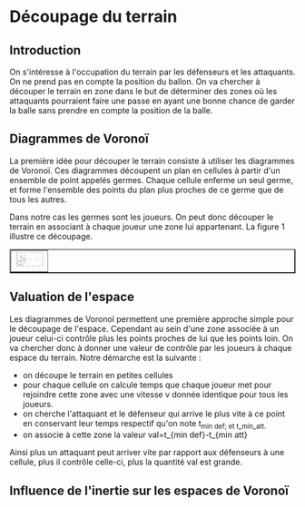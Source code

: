 # Découpage du terrain 

## Introduction

On s'intéresse à l'occupation du terrain par les défenseurs et les attaquants. On ne prend pas en compte la position du ballon. On va chercher à découper le terrain en zone dans le but de déterminer des zones où les attaquants pourraient faire une passe en ayant une bonne chance de garder la balle sans prendre en compte la position de la balle.

## Diagrammes de Voronoï

La première idée pour découper le terrain consiste à utiliser les diagrammes de Voronoï. Ces diagrammes découpent un plan en cellules à partir d'un ensemble de point appelés germes. Chaque cellule enferme un seul germe, et forme l'ensemble des points du plan plus proches de ce germe que de tous les autres. 

Dans notre cas les germes sont les joueurs. On peut donc découper le terrain en associant à chaque joueur une zone lui appartenant. La figure 1 illustre ce découpage.

<table border="2">
  <tr>
    <td>
      <img src="Images/Voronoi_simple.png" style="width: 50px;">
    </td>
  </tr>
</table>

## Valuation de l'espace

Les diagrammes de Voronoï permettent une première approche simple pour le découpage de l'espace. Cependant au sein d'une zone associée à un joueur celui-ci contrôle plus les points proches de lui que les points loin. On va chercher donc à donner une valeur de contrôle par les joueurs à chaque espace du terrain. Notre démarche est la suivante :
- on découpe le terrain en petites cellules
- pour chaque cellule on calcule temps que chaque joueur met pour rejoindre cette zone avec une vitesse v donnée identique pour tous les joueurs. 
- on cherche l'attaquant et le défenseur qui arrive le plus vite à ce point en conservant leur temps respectif qu'on note t<sub>min def; et t_min_att.
- on associe à cette zone la valeur val=t_{min def}-t_{min att}

Ainsi plus un attaquant peut arriver vite par rapport aux défenseurs à une cellule, plus il contrôle celle-ci, plus la quantité val est grande.

## Influence de l'inertie sur les espaces de Voronoï
